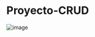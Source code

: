 # Proyecto-CRUD
![image](https://github.com/sebafita/Proyecto-CRUD/assets/141773343/ad3b8197-9352-4d55-b423-328da7e141c2)

